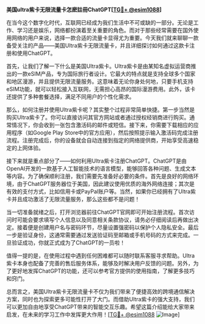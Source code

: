 **美国ultra紫卡无限流量卡怎麽註冊ChatGPT[[TG💪+ @esim1088](https://t.me/s/esim1088)]**

在当今这个数字化时代，互联网已经成为我们生活中不可或缺的一部分。无论是工作、学习还是娱乐，网络都扮演着至关重要的角色。而对于那些经常需要在国外使用网络的用户来说，选择一款合适的流量卡显得尤为重要。今天我们就来聊聊一款备受关注的产品——美国Ultra紫卡无限流量卡，并且详细探讨如何通过这款卡注册和使用ChatGPT。

首先，让我们了解一下什么是美国Ultra紫卡。Ultra紫卡是由某知名虚拟运营商推出的一款eSIM产品，专为国际旅行者设计。它最大的特点就是支持全球多个国家和地区漫游，并且提供无限流量服务。这意味着无论你身处何地，只要手机支持eSIM功能，就可以轻松接入互联网，无需担心高昂的国际漫游费用。此外，该卡还提供了多种套餐选择，满足不同用户的个性化需求。

那么，如何注册并使用Ultra紫卡呢？其实整个过程非常简单快捷。第一步当然是购买Ultra紫卡了。你可以直接访问其官方网站或者通过授权经销商进行购买。通常情况下，你会收到一张包含激活码的邮件或短信。接下来，你需要下载相应的应用程序（如Google Play Store中的官方应用），然后按照提示输入激活码完成注册流程。注册完成后，你的设备就会自动连接到指定的网络提供商，开始享受高速稳定的上网体验。

接下来就是重点部分了——如何利用Ultra紫卡注册ChatGPT。ChatGPT是由OpenAI开发的一款基于人工智能技术的语言模型，能够回答各种问题、生成文本等内容。为了确保顺利注册，我们需要先准备好必要的条件。首先是良好的网络环境，由于ChatGPT服务器位于美国，因此建议使用优质的海外网络连接；其次是有效的支付方式，比如信用卡或PayPal账户等。当然，如果你已经拥有了Ultra紫卡并且成功激活了无限流量服务，那么这些都不是问题！

当一切准备就绪之后，打开浏览器前往ChatGPT官网即可开始注册流程。首次访问时可能会要求填写个人信息以及同意相关条款协议，请务必仔细阅读后再做出决定。接着便是创建用户名与密码环节，尽量设置强密码以保护个人隐私安全。最后一步是验证身份，这通常需要通过发送验证码至邮箱或手机号码的方式来完成。一旦验证成功，你就正式成为了ChatGPT的一员啦！

值得一提的是，在使用过程中遇到任何困难都可以随时联系客服寻求帮助。Ultra紫卡本身也配备了完善的售后服务体系，能够及时解决用户反馈的问题。另外，为了更好地发挥ChatGPT的功能，还可以参考官方提供的使用指南，了解更多技巧和窍门。

总而言之，美国Ultra紫卡无限流量卡不仅为我们带来了便捷高效的跨境通信解决方案，同时也为探索更多可能性打开了大门。而借助Ultra紫卡的强大支持，我们可以更加自由地享受ChatGPT带来的智能交互乐趣。希望这篇介绍能给大家带来启发，在未来的学习工作中发挥更大作用！[[TG💪+ @esim1088](https://t.me/s/esim1088) ![Image](https://i.postimg.cc/4NQfJmqS/Snipaste-2025-05-13-00-14-12.png)]